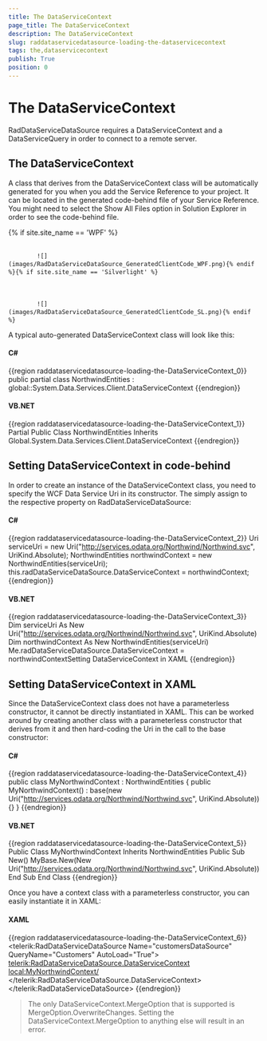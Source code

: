 ```yaml
---
title: The DataServiceContext
page_title: The DataServiceContext
description: The DataServiceContext
slug: raddataservicedatasource-loading-the-dataservicecontext
tags: the,dataservicecontext
publish: True
position: 0
---
```


# The DataServiceContext



RadDataServiceDataSource requires a DataServiceContext and a DataServiceQuery<T> in order to connect to a remote server. 

## The DataServiceContext

A class that derives from the DataServiceContext class will be automatically generated for you when you add the Service Reference to your project. It can be located in the generated code-behind file of your Service Reference. You might need to select the Show All Files option in Solution Explorer in order to see the code-behind file. 

{% if site.site_name == 'WPF' %}


				 
			![](images/RadDataServiceDataSource_GeneratedClientCode_WPF.png){% endif %}{% if site.site_name == 'Silverlight' %}


				 
			![](images/RadDataServiceDataSource_GeneratedClientCode_SL.png){% endif %}

A typical auto-generated DataServiceContext class will look like this:

#### __C#__

{{region raddataservicedatasource-loading-the-DataServiceContext_0}}
	public partial class NorthwindEntities : global::System.Data.Services.Client.DataServiceContext
	{{endregion}}



#### __VB.NET__

{{region raddataservicedatasource-loading-the-DataServiceContext_1}}
	Partial Public Class NorthwindEntities Inherits Global.System.Data.Services.Client.DataServiceContext
	{{endregion}}



## Setting DataServiceContext in code-behind

In order to create an instance of the DataServiceContext class, you need to specify the WCF Data Service Uri in its constructor. The simply assign to the respective property on RadDataServiceDataSource:

#### __C#__

{{region raddataservicedatasource-loading-the-DataServiceContext_2}}
	Uri serviceUri = new Uri("http://services.odata.org/Northwind/Northwind.svc", UriKind.Absolute);
	NorthwindEntities northwindContext = new NorthwindEntities(serviceUri);
	this.radDataServiceDataSource.DataServiceContext = northwindContext;
	{{endregion}}



#### __VB.NET__

{{region raddataservicedatasource-loading-the-DataServiceContext_3}}
	Dim serviceUri As New Uri("http://services.odata.org/Northwind/Northwind.svc", UriKind.Absolute)
	Dim northwindContext As New NorthwindEntities(serviceUri)
	Me.radDataServiceDataSource.DataServiceContext = northwindContextSetting DataServiceContext in XAML
	{{endregion}}





## Setting DataServiceContext in XAML

Since the DataServiceContext class does not have a parameterless constructor, it cannot be directly instantiated in XAML. This can be worked around by creating another class with a parameterless constructor that derives from it and then hard-coding the Uri in the call to the base constructor:

#### __C#__

{{region raddataservicedatasource-loading-the-DataServiceContext_4}}
	public class MyNorthwindContext : NorthwindEntities
	{
	    public MyNorthwindContext() : base(new Uri("http://services.odata.org/Northwind/Northwind.svc", UriKind.Absolute)){}
	}
	{{endregion}}



#### __VB.NET__

{{region raddataservicedatasource-loading-the-DataServiceContext_5}}
	Public Class MyNorthwindContext
	 Inherits NorthwindEntities
	 Public Sub New()
	  MyBase.New(New Uri("http://services.odata.org/Northwind/Northwind.svc", UriKind.Absolute))
	 End Sub
	End Class
	{{endregion}}



Once you have a context class with a parameterless constructor, you can easily instantiate it in XAML:

#### __XAML__

{{region raddataservicedatasource-loading-the-DataServiceContext_6}}
	<telerik:RadDataServiceDataSource Name="customersDataSource" QueryName="Customers" AutoLoad="True">
	  <telerik:RadDataServiceDataSource.DataServiceContext>
	     <local:MyNorthwindContext/>
	  </telerik:RadDataServiceDataSource.DataServiceContext>
	</telerik:RadDataServiceDataSource>
	{{endregion}}



>The only DataServiceContext.MergeOption that is supported is MergeOption.OverwriteChanges. Setting the DataServiceContext.MergeOption to anything else will result in an error.
